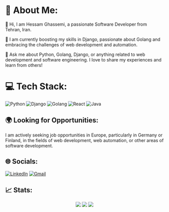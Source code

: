 # 💫 About Me:

👋 Hi, I am Hessam Ghassemi, a passionate Software Developer from Tehran, Iran.

🌱 I am currently boosting my skills in Django, passionate about Golang and embracing the challenges of web development and automation.

💬 Ask me about Python, Golang, Django, or anything related to web development and software engineering. I love to share my experiences and learn from others!

# 💻 Tech Stack:
![Python](https://img.shields.io/badge/python-3670A0?style=for-the-badge&logo=python&logoColor=ffdd54) 
![Django](https://img.shields.io/badge/django-%23092E20.svg?style=for-the-badge&logo=django&logoColor=white)
![Golang](https://img.shields.io/badge/go-%2300ADD8.svg?style=for-the-badge&logo=go&logoColor=white) 
![React](https://img.shields.io/badge/react-%2361DAFB.svg?style=for-the-badge&logo=react&logoColor=white) 
![Java](https://img.shields.io/badge/java-%23ED8B00.svg?style=for-the-badge&logo=java&logoColor=white)

## 🌍 Looking for Opportunities:
I am actively seeking job opportunities in Europe, particularly in Germany or Finland, in the fields of web development, web automation, or other areas of software development.

## 🌐 Socials:
[![LinkedIn](https://img.shields.io/badge/LinkedIn-%230077B5.svg?logo=linkedin&logoColor=white)](https://www.linkedin.com/in/hesam0x47/)
[![Gmail](https://img.shields.io/badge/Gmail-%23c20006.svg?logo=gmail&logoColor=white)](mailto:s.hesam.ghasemi@gmail.com)


## 📈 Stats:

<p align = "center">
  <img  src = "https://github-readme-stats.vercel.app/api?username=Hesam0x47&show_icons=true&theme=algolia&line_height=40">
  <img  src = "https://github-readme-stats.vercel.app/api/top-langs/?username=Hesam0x47&theme=algolia">
  <img  src="https://github-readme-streak-stats.herokuapp.com/?user=Hesam0x47&show_icons=true&locale=en&theme=radical&line_height=20&layout=compact" />
</p>


<!--
**thehesamgh/thehesamgh** is a ✨ _special_ ✨ repository because its `README.md` (this file) appears on your GitHub profile.

Here are some ideas to get you started:

- 🔭 I’m currently working on ...
- 🌱 I’m currently learning ...
- 👯 I’m looking to collaborate on ...
- 🤔 I’m looking for help with ...
- 💬 Ask me about ...
- 📫 How to reach me: ...
- 😄 Pronouns: ...
- ⚡ Fun fact: ...
-->
